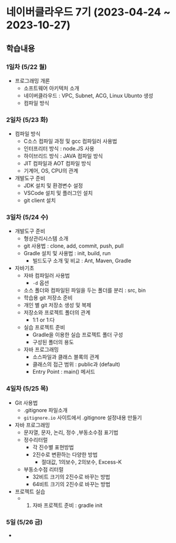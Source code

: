 # 네이버클라우드 7기 (2023-04-24 ~ 2023-10-27)

## 학습내용

### 1일차 (5/22 월)

- 프로그래밍 개론
  - 소프트웨어 아키텍처 소개
  - 네이버클라우드 : VPC, Subnet, ACG, Linux Ubunto 생성
  - 컴파일 방식

### 2일차 (5/23 화)

- 컴파일 방식
  - C소스 컴파일 과정 및 gcc 컴파일러 사용법
  - 인터프리터 방식 : node.JS 사용
  - 하이브리드 방식 : JAVA 컴파일 방식
  - JIT 컴파일과 AOT 컴파일 방식
  - 기계어, OS, CPU의 관계
- 개발도구 준비
  - JDK 설치 및 환경변수 설정
  - VSCode 설치 및 플러그인 설치
  - git client 설치

### 3일차 (5/24 수)

- 개발도구 준비
  - 형상관리시스템 소개
  - git 사용법 : clone, add, commit, push, pull
  - Gradle 설치 및 사용법 : init, build, run
    - 빌드도구 소개 및 비교 : Ant, Maven, Gradle
- 자바기초
  - 자바 컴파일러 사용법
    - `-d` 옵션
  - 소스 폴더와 컴파일된 파일을 두는 폴더를 분리 : src, bin
  - 학습용 git 저장소 준비
  - 개인 별 git 저장소 생성 및 복제
  - 저장소와 프로젝트 폴더의 관계
    - 1:1 or 1:다
  - 실습 프로젝트 준비
    - Gradle을 이용한 실습 프로젝트 폴더 구성
    - 구성된 폴더의 용도
  - 자바 프로그래밍
    - 소스파일과 클래스 블록의 관계
    - 클래스의 접근 범위 : public과 (default)
    - Entry Point : main() 메서드

### 4일차 (5/25 목)

- Git 사용법
  - .gitignore 파일소개
  - `gitignore.io` 사이트에서 .gitignore 설정내용 만들기
- 자바 프로그래밍
  - 문자열, 문자, 논리, 정수 ,부동소수점 표기법
  - 정수리터럴
    - 각 진수별 표현방법
    - 2진수로 변환하는 다양한 방법
      - 절대값, 1의보수, 2의보수, Excess-K
  - 부동소수점 리터럴
    - 32비트 크기의 2진수로 바꾸는 방법
    - 64비트 크기의 2진수로 바꾸는 방법
- 프로젝트 실습
  - 1. 자바 프로젝트 준비 : gradle init

### 5일 (5/26 금)

- 